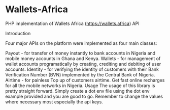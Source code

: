 # Wallets-Africa

PHP implementation of Wallets Africa (https://wallets.africa) API

Introduction

Four major APIs on the platform were implemented as four main classes:

Payout - for transfer of money instantly to bank accounts in Nigeria and mobile money accounts in Ghana and Kenya.
Wallets - for management of wallet accounts programatically by creating, crediting and debiting of user accounts.
Identity - for verifying the identity of customers with their Bank Verification Number (BVN) implemented by the Central Bank of Nigeria.
Airtime - for painless Top up of customers airtime. Get fast online recharges for all the mobile networks in Nigeria.
Usage The usage of this library is pretty straight forward. Simply create a dot env file using the dot env example provided and you are good to go. Remember to change the values where necessary most especially the api keys.